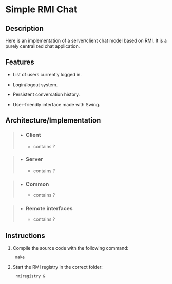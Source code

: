 # Simple RMI Chat

## Description
Here is an implementation of a server/client chat model based on RMI. It is a purely centralized chat application.

## Features

- List of users currently logged in.
  
- Login/logout system.
  
- Persistent conversation history.
  
- User-friendly interface made with Swing.

## Architecture/Implementation

> - ### Client
>   - contains ?

> - ### Server
>   - contains ?

> - ### Common
>   - contains ?

> - ### Remote interfaces
>   - contains ?


## Instructions

1. Compile the source code with the following command:
   
   ```console
    make
   ```
2. Start the RMI registry in the correct folder:
   ```console
    rmiregistry &
   ```
